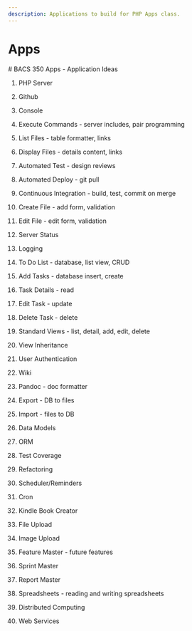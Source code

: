 ```yaml
---
description: Applications to build for PHP Apps class.
---
```


# Apps

\# BACS 350 Apps - Application Ideas



1. PHP Server

1. Github

1. Console

1. Execute Commands - server includes, pair programming

1. List Files - table formatter, links

1. Display Files - details content, links

1. Automated Test - design reviews

1. Automated Deploy - git pull

1. Continuous Integration - build, test, commit on merge

1. Create File - add form, validation

1. Edit File - edit form, validation

1. Server Status

1. Logging

1. To Do List - database, list view, CRUD

1. Add Tasks - database insert, create

1. Task Details - read

1. Edit Task - update

1. Delete Task - delete

1. Standard Views - list, detail, add, edit, delete 

1. View Inheritance

1. User Authentication

1. Wiki

1. Pandoc - doc formatter

1. Export - DB to files

1. Import - files to DB

1. Data Models

1. ORM

1. Test Coverage

1. Refactoring

1. Scheduler/Reminders

1. Cron

1. Kindle Book Creator

1. File Upload

1. Image Upload

1. Feature Master - future features 

1. Sprint Master

1. Report Master

1. Spreadsheets - reading and writing spreadsheets

1. Distributed Computing

1. Web Services







